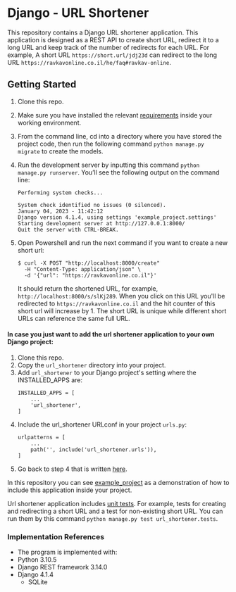 # Django - URL Shortener
This repository contains a Django URL shortener application. This application is designed as a REST API to create short URL, redirect it to a long URL and keep track of the number of redirects for each URL. 
For example, A short URL `https://short.url/jdj23d` can redirect to the long URL `https://ravkavonline.co.il/he/faq#ravkav-online`.

## Getting Started
1. Clone this repo.
2. Make sure you have installed the relevant [requirements](requirements.txt) inside your working environment. 
3. From the command line, cd into a directory where you have stored the project code, then run the following command `python manage.py migrate` to create the models. <a id="step4"> </a> 
4. Run the development server by inputting this command `python manage.py runserver`.
   You’ll see the following output on the command line:

   ```
   Performing system checks...
   
   System check identified no issues (0 silenced).
   January 04, 2023 - 11:42:12
   Django version 4.1.4, using settings 'example_project.settings'
   Starting development server at http://127.0.0.1:8000/
   Quit the server with CTRL-BREAK.
   ```
5. Open Powershell and run the next command if you want to create a new short url:
   ```
   $ curl -X POST "http://localhost:8000/create"
     -H "Content-Type: application/json" \
     -d '{"url": "https://ravkavonline.co.il"}'
   ```
   It should return the shortened URL, for example, `http://localhost:8000/s/slKj289`.
   When you click on this URL you'll be redirected to `https://ravkavonline.co.il` and the hit counter of this short url will increase by 1. The short URL is unique while different short URLs can reference the same full URL. 

#### In case you just want to add the url shortener application to your own Django project:
1. Clone this repo.
2. Copy the `url_shortener` directory into your project.
3. Add `url_shortener` to your Django project's setting where the INSTALLED_APPS are:
    ```
    INSTALLED_APPS = [
        ...
        'url_shortener',
    ]
    ```
4. Include the url_shortener URLconf in your project `urls.py`:
    ```
    urlpatterns = [
        ...
        path('', include('url_shortener.urls')),
    ]
    ```
5. Go back to step 4 that is written [here](#step4). 

In this repository you can see [example_project](example_project) as a demonstration of how to include this application inside your project. 

Url shortener application includes [unit tests](url_shortener/tests.py). For example, tests for creating and redirecting a short URL and
a test for non-existing short URL. You can run them by this command `python manage.py test url_shortener.tests`.

### Implementation References
- The program is implemented with:
- Python 3.10.5
- Django REST framework 3.14.0
- Django 4.1.4
  - SQLite
